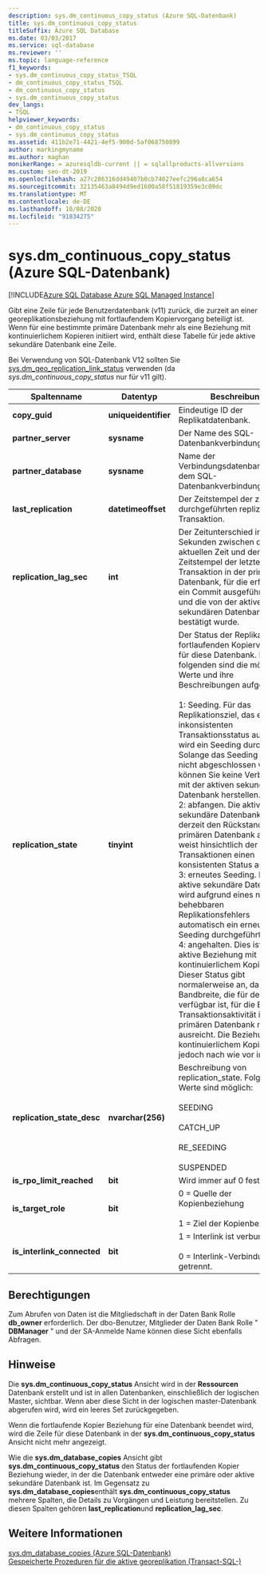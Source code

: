 ```yaml
---
description: sys.dm_continuous_copy_status (Azure SQL-Datenbank)
title: sys.dm_continuous_copy_status
titleSuffix: Azure SQL Database
ms.date: 03/03/2017
ms.service: sql-database
ms.reviewer: ''
ms.topic: language-reference
f1_keywords:
- sys.dm_continuous_copy_status_TSQL
- dm_continuous_copy_status_TSQL
- dm_continuous_copy_status
- sys.dm_continuous_copy_status
dev_langs:
- TSQL
helpviewer_keywords:
- dm_continuous_copy_status
- sys.dm_continuous_copy_status
ms.assetid: 411b2e71-4421-4ef5-900d-5af068750899
author: markingmyname
ms.author: maghan
monikerRange: = azuresqldb-current || = sqlallproducts-allversions
ms.custom: seo-dt-2019
ms.openlocfilehash: a27c286316dd49407b0cb74027eefc296a8ca654
ms.sourcegitcommit: 32135463a8494d9ed1600a58f51819359e3c09dc
ms.translationtype: MT
ms.contentlocale: de-DE
ms.lasthandoff: 10/08/2020
ms.locfileid: "91834275"
---
```

# <a name="sysdm_continuous_copy_status-azure-sql-database"></a>sys.dm_continuous_copy_status (Azure SQL-Datenbank)
[!INCLUDE[Azure SQL Database Azure SQL Managed Instance](../../includes/applies-to-version/asdb-asdbmi.md)]

  Gibt eine Zeile für jede Benutzerdatenbank (v11) zurück, die zurzeit an einer georeplikationsbeziehung mit fortlaufendem Kopiervorgang beteiligt ist. Wenn für eine bestimmte primäre Datenbank mehr als eine Beziehung mit kontinuierlichem Kopieren initiiert wird, enthält diese Tabelle für jede aktive sekundäre Datenbank eine Zeile.  
  
Bei Verwendung von SQL-Datenbank V12 sollten Sie [sys.dm_geo_replication_link_status](../../relational-databases/system-dynamic-management-views/sys-dm-geo-replication-link-status-azure-sql-database.md) verwenden (da *sys.dm_continuous_copy_status* nur für v11 gilt).

  
|Spaltenname|Datentyp|Beschreibung|  
|-----------------|---------------|-----------------|  
|**copy_guid**|**uniqueidentifier**|Eindeutige ID der Replikatdatenbank.|  
|**partner_server**|**sysname**|Der Name des SQL-Datenbankverbindungsservers.|  
|**partner_database**|**sysname**|Name der Verbindungsdatenbank auf dem SQL-Datenbankverbindungsserver.|  
|**last_replication**|**datetimeoffset**|Der Zeitstempel der zuletzt durchgeführten replizierten Transaktion.|  
|**replication_lag_sec**|**int**|Der Zeitunterschied in Sekunden zwischen der aktuellen Zeit und dem Zeitstempel der letzten Transaktion in der primären Datenbank, für die erfolgreich ein Commit ausgeführt wurde und die von der aktiven sekundären Datenbank nicht bestätigt wurde.|  
|**replication_state**|**tinyint**|Der Status der Replikation für fortlaufenden Kopiervorgang für diese Datenbank. Im folgenden sind die möglichen Werte und ihre Beschreibungen aufgeführt.<br /><br /> 1: Seeding. Für das Replikationsziel, das einen inkonsistenten Transaktionsstatus aufweist, wird ein Seeding durchgeführt. Solange das Seeding noch nicht abgeschlossen wurde, können Sie keine Verbindung mit der aktiven sekundären Datenbank herstellen. <br />2: abfangen. Die aktive sekundäre Datenbank holt derzeit den Rückstand zur primären Datenbank auf und weist hinsichtlich der Transaktionen einen konsistenten Status auf.<br />3: erneutes Seeding. Für die aktive sekundäre Datenbank wird aufgrund eines nicht behebbaren Replikationsfehlers automatisch ein erneutes Seeding durchgeführt.<br />4: angehalten. Dies ist keine aktive Beziehung mit kontinuierlichem Kopieren. Dieser Status gibt normalerweise an, dass die Bandbreite, die für den Interlink verfügbar ist, für die Ebene der Transaktionsaktivität in der primären Datenbank nicht ausreicht. Die Beziehung mit kontinuierlichem Kopieren ist jedoch nach wie vor intakt.|  
|**replication_state_desc**|**nvarchar(256)**|Beschreibung von replication_state. Folgende Werte sind möglich:<br /><br /> SEEDING<br /><br /> CATCH_UP<br /><br /> RE_SEEDING<br /><br /> SUSPENDED|  
|**is_rpo_limit_reached**|**bit**|Wird immer auf 0 festgelegt.|  
|**is_target_role**|**bit**|0 = Quelle der Kopienbeziehung<br /><br /> 1 = Ziel der Kopienbeziehung|  
|**is_interlink_connected**|**bit**|1 = Interlink ist verbunden.<br /><br /> 0 = Interlink-Verbindung ist getrennt.|  
  
## <a name="permissions"></a>Berechtigungen  
 Zum Abrufen von Daten ist die Mitgliedschaft in der Daten Bank Rolle **db_owner** erforderlich. Der dbo-Benutzer, Mitglieder der Daten Bank Rolle " **DBManager** " und der SA-Anmelde Name können diese Sicht ebenfalls Abfragen.  
  
## <a name="remarks"></a>Hinweise  
 Die **sys.dm_continuous_copy_status** Ansicht wird in der **Ressourcen** Datenbank erstellt und ist in allen Datenbanken, einschließlich der logischen Master, sichtbar. Wenn aber diese Sicht in der logischen master-Datenbank abgerufen wird, wird ein leeres Set zurückgegeben.  
  
 Wenn die fortlaufende Kopier Beziehung für eine Datenbank beendet wird, wird die Zeile für diese Datenbank in der **sys.dm_continuous_copy_status** Ansicht nicht mehr angezeigt.  
  
 Wie die **sys.dm_database_copies** Ansicht gibt **sys.dm_continuous_copy_status** den Status der fortlaufenden Kopier Beziehung wieder, in der die Datenbank entweder eine primäre oder aktive sekundäre Datenbank ist. Im Gegensatz zu **sys.dm_database_copies**enthält **sys.dm_continuous_copy_status** mehrere Spalten, die Details zu Vorgängen und Leistung bereitstellen. Zu diesen Spalten gehören **last_replication**und **replication_lag_sec**.  
  
## <a name="see-also"></a>Weitere Informationen  
 [sys.dm_database_copies &#40;Azure SQL-Datenbank&#41;](../../relational-databases/system-dynamic-management-views/sys-dm-database-copies-azure-sql-database.md)   
 [Gespeicherte Prozeduren für die aktive georeplikation &#40;Transact-SQL-&#41;](../system-stored-procedures/system-stored-procedures-transact-sql.md)  
  
